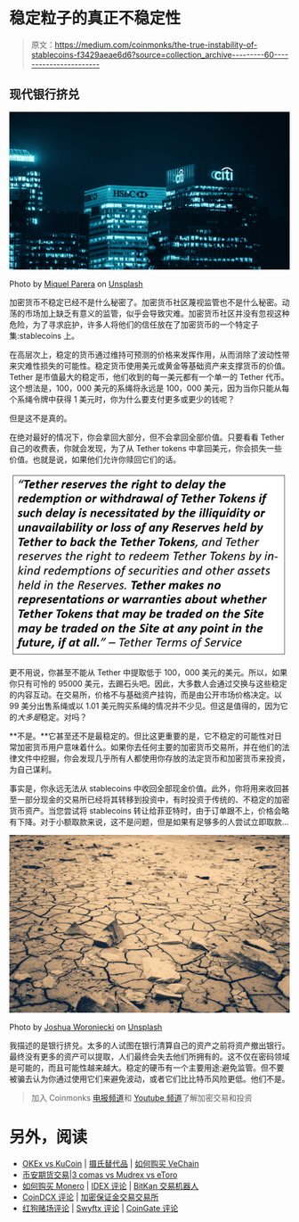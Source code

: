 # 稳定粒子的真正不稳定性

> 原文：<https://medium.com/coinmonks/the-true-instability-of-stablecoins-f3429aeae6d6?source=collection_archive---------60----------------------->

## 现代银行挤兑

![](img/3557ddaef75bce9052c23d43045daab6.png)

Photo by [Miquel Parera](https://unsplash.com/@miquel_parera_mila?utm_source=medium&utm_medium=referral) on [Unsplash](https://unsplash.com?utm_source=medium&utm_medium=referral)

加密货币不稳定已经不是什么秘密了。加密货币社区蔑视监管也不是什么秘密。动荡的市场加上缺乏有意义的监管，似乎会导致灾难。加密货币社区并没有忽视这种危险，为了寻求庇护，许多人将他们的信任放在了加密货币的一个特定子集:stablecoins 上。

在高层次上，稳定的货币通过维持可预测的价格来发挥作用，从而消除了波动性带来灾难性损失的可能性。稳定货币使用美元或黄金等基础资产来支撑货币的价值。Tether 是市值最大的稳定币，他们收到的每一美元都有一个单一的 Tether 代币。这个想法是，100，000 美元的系绳将永远是 100，000 美元，因为当你只能从每个系绳令牌中获得 1 美元时，你为什么要支付更多或更少的钱呢？

但是这不是真的。

在绝对最好的情况下，你会拿回大部分，但不会拿回全部价值。只要看看 Tether 自己的收费表，你就会发现，为了从 Tether tokens 中拿回美元，你会损失一些价值。也就是说，如果他们允许你赎回它们的话。

![](img/e19e7118bc7104ef9a8afab7c599de5a.png)

更不用说，你甚至不能从 Tether 中提取低于 100，000 美元的美元。所以，如果你只有可怜的 95000 美元，去踢石头吧。因此，大多数人会通过交换与这些稳定的内容互动。在交易所，价格不与基础资产挂钩，而是由公开市场价格决定。以 99 美分出售系绳或以 1.01 美元购买系绳的情况并不少见。但这是值得的，因为它的*大多是*稳定。对吗？

**不是。**它甚至还不是最稳定的。但比这更重要的是，它不稳定的可能性对日常加密货币用户意味着什么。如果你去任何主要的加密货币交易所，并在他们的法律文件中挖掘，你会发现几乎所有人都使用你存放的法定货币和加密货币来投资，为自己谋利。

事实是，你永远无法从 stablecoins 中收回全部现金价值。此外，你将用来收回甚至一部分现金的交易所已经将其转移到投资中，有时投资于传统的、不稳定的加密货币资产。当您尝试将 stablecoins 转让给菲亚特时，由于订单跟不上，价格会略有下降。对于小额取款来说，这不是问题，但是如果有足够多的人尝试立即取款…

![](img/48322946d5e67b9ae96772be5021a56e.png)

Photo by [Joshua Woroniecki](https://unsplash.com/@joshua_j_woroniecki?utm_source=medium&utm_medium=referral) on [Unsplash](https://unsplash.com?utm_source=medium&utm_medium=referral)

我描述的是银行挤兑。太多的人试图在银行清算自己的资产之前将资产撤出银行。最终没有更多的资产可以提取，人们最终会失去他们所拥有的。这不仅在密码领域是可能的，而且可能性越来越大。稳定的硬币有一个主要用途:避免监管。但不要被骗去认为你通过使用它们来避免波动，或者它们比比特币风险更低。他们不是。

> 加入 Coinmonks [电报频道](https://t.me/coincodecap)和 [Youtube 频道](https://www.youtube.com/c/coinmonks/videos)了解加密交易和投资

# 另外，阅读

*   [OKEx vs KuCoin](https://coincodecap.com/okex-kucoin) | [摄氏替代品](https://coincodecap.com/celsius-alternatives) | [如何购买 VeChain](https://coincodecap.com/buy-vechain)
*   [币安期货交易](https://coincodecap.com/binance-futures-trading)|[3 comas vs Mudrex vs eToro](https://coincodecap.com/mudrex-3commas-etoro)
*   [如何购买 Monero](https://coincodecap.com/buy-monero) | [IDEX 评论](https://coincodecap.com/idex-review) | [BitKan 交易机器人](https://coincodecap.com/bitkan-trading-bot)
*   [CoinDCX 评论](/coinmonks/coindcx-review-8444db3621a2) | [加密保证金交易交易所](https://coincodecap.com/crypto-margin-trading-exchanges)
*   [红狗赌场评论](https://coincodecap.com/red-dog-casino-review) | [Swyftx 评论](https://coincodecap.com/swyftx-review) | [CoinGate 评论](https://coincodecap.com/coingate-review)